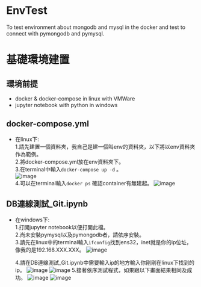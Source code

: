 # EnvTest
To test environment about mongodb and mysql in the docker and test to connect with pymongodb and pymysql.

# 基礎環境建置

## 環境前提
 * docker & docker-compose in linux with VMWare
 * jupyter notebook with python in windows
## docker-compose.yml
  * 在linux下: <br>
    1.請先建置一個資料夾，我自己是建一個叫env的資料夾，以下將以env資料夾作為範例。 <br>
    2.將docker-compose.yml放在env資料夾下。 <br>
    3.在terminal中輸入`docker-compose up -d` 。 <br>
      ![image](https://user-images.githubusercontent.com/53245830/120437306-82252700-c3b2-11eb-985e-41221f602aed.png) <br>
    4.可以在terminal輸入`docker ps` 確認container有無建起。
      ![image](https://user-images.githubusercontent.com/53245830/120437522-bef11e00-c3b2-11eb-90d2-0eceb72e9b2f.png)
  
## DB連線測試_Git.ipynb
  * 在windows下: <br>
    1.打開jupyter notebook以便打開此檔。<br>
    2.尚未安裝pymysql以及pymongodb者，請依序安裝。<br>
    3.請先在linux中的terminal輸入`ifconfig`找到ens32，inet就是你的ip位址，像我的是192.168.XXX.XXX。
      ![image](https://user-images.githubusercontent.com/53245830/120438435-f1e7e180-c3b3-11eb-85b8-63c99923ea0e.png)

    4.請在DB連線測試_Git.ipynb中需要輸入ip的地方輸入你剛剛在linux下找到的ip。
      ![image](https://user-images.githubusercontent.com/53245830/120439466-20b28780-c3b5-11eb-8648-d6e6a9014cca.png)
      ![image](https://user-images.githubusercontent.com/53245830/120438867-70448380-c3b4-11eb-877e-566dba090b5e.png)
    5.接著依序測試程式，如果跟以下畫面結果相同及成功。
      ![image](https://user-images.githubusercontent.com/53245830/120439784-8272f180-c3b5-11eb-9567-512c77884089.png)
      ![image](https://user-images.githubusercontent.com/53245830/120439852-93bbfe00-c3b5-11eb-878a-17c826ee561a.png)
